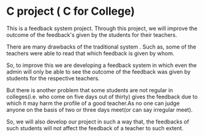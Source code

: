 # C project ( C for College)

This is a feedback system project. Through this project, we will improve the outcome of the feedback's given by the
students for their teachers.

There are many drawbacks of the traditional system . Such as, some of the teachers were able to read that which feedback is given by whom.

So, to improve this we are developing a feedback system  in
which even the admin will only be able to see the outcome of the feedback was given by students for the respective teachers.

But there is  another problem that some students are not
regular in colleges(i.e. who come on five days out of thirty)
gives the feedback due to which it may harm the profile of a good teacher.As no one can judge anyone on the basis of two or three days meet(or can say irregular meet).

So, we will also develop our project in such a way that, the
feedbacks of such students will not affect the feedback of a teacher to such extent.

   

   

